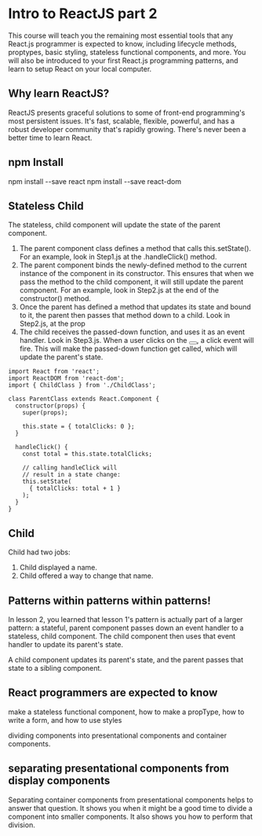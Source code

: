 Intro to ReactJS part 2
=======================

This course will teach you the remaining most essential tools that any React.js programmer is expected to know, including lifecycle methods, proptypes, basic styling, stateless functional components, and more. You will also be introduced to your first React.js programming patterns, and learn to setup React on your local computer.

Why learn ReactJS?
------------------

ReactJS presents graceful solutions to some of front-end programming's most persistent issues. It's fast, scalable, flexible, powerful, and has a robust developer community that's rapidly growing. There's never been a better time to learn React.

npm Install
-----------

npm install --save react
npm install --save react-dom

Stateless Child
---------------

The stateless, child component will update the state of the parent component.

1. The parent component class defines a method that calls this.setState(). For an example, look in Step1.js at the .handleClick() method.
2. The parent component binds the newly-defined method to the current instance of the component in its constructor. This ensures that when we pass the method to the child component, it will still update the parent component. For an example, look in Step2.js at the end of the constructor() method.
3. Once the parent has defined a method that updates its state and bound to it, the parent then passes that method down to a child. Look in Step2.js, at the prop
4. The child receives the passed-down function, and uses it as an event handler. Look in Step3.js. When a user clicks on the <button></button>, a click event will fire. This will make the passed-down function get called, which will update the parent's state.

```
import React from 'react';
import ReactDOM from 'react-dom';
import { ChildClass } from './ChildClass';

class ParentClass extends React.Component {
  constructor(props) {
    super(props);

    this.state = { totalClicks: 0 };
  }

  handleClick() {
    const total = this.state.totalClicks;

    // calling handleClick will
    // result in a state change:
    this.setState(
      { totalClicks: total + 1 }
    );
  }
}

```

Child
-----

Child had two jobs:
1. Child displayed a name.
2. Child offered a way to change that name.

Patterns within patterns within patterns!
-----------------------------------------

In lesson 2, you learned that lesson 1's pattern is actually part of a larger pattern: a stateful, parent component passes down an event handler to a stateless, child component. The child component then uses that event handler to update its parent's state.

A child component updates its parent's state, and the parent passes that state to a sibling component.

React programmers are expected to know
--------------------------------------

make a stateless functional component, how to make a propType, how to write a form, and how to use styles

dividing components into presentational components and container components.

separating presentational components from display components
------------------------------------------------------------
Separating container components from presentational components helps to answer that question. It shows you when it might be a good time to divide a component into smaller components. It also shows you how to perform that division.
